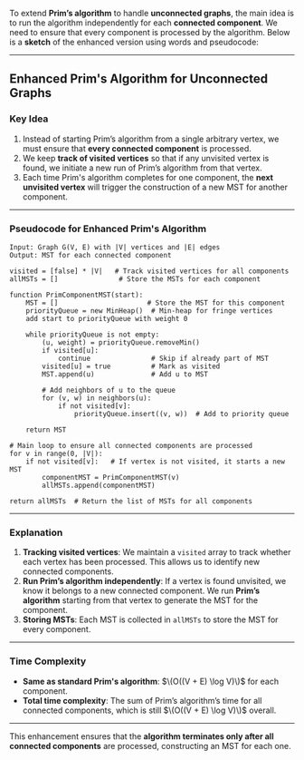 To extend **Prim’s algorithm** to handle **unconnected graphs**, the main idea is to run the algorithm independently for each **connected component**. We need to ensure that every component is processed by the algorithm. Below is a **sketch** of the enhanced version using words and pseudocode:

---

## **Enhanced Prim's Algorithm for Unconnected Graphs**

### Key Idea
1. Instead of starting Prim’s algorithm from a single arbitrary vertex, we must ensure that **every connected component** is processed.
2. We keep **track of visited vertices** so that if any unvisited vertex is found, we initiate a new run of Prim’s algorithm from that vertex.
3. Each time Prim's algorithm completes for one component, the **next unvisited vertex** will trigger the construction of a new MST for another component.

---

### **Pseudocode for Enhanced Prim's Algorithm**
``` 
Input: Graph G(V, E) with |V| vertices and |E| edges
Output: MST for each connected component

visited = [false] * |V|   # Track visited vertices for all components
allMSTs = []               # Store the MSTs for each component

function PrimComponentMST(start):
    MST = []                      # Store the MST for this component
    priorityQueue = new MinHeap()  # Min-heap for fringe vertices
    add start to priorityQueue with weight 0

    while priorityQueue is not empty:
        (u, weight) = priorityQueue.removeMin()
        if visited[u]:
            continue               # Skip if already part of MST
        visited[u] = true          # Mark as visited
        MST.append(u)              # Add u to MST

        # Add neighbors of u to the queue
        for (v, w) in neighbors(u):
            if not visited[v]:
                priorityQueue.insert((v, w))  # Add to priority queue

    return MST

# Main loop to ensure all connected components are processed
for v in range(0, |V|):
    if not visited[v]:   # If vertex is not visited, it starts a new MST
        componentMST = PrimComponentMST(v)
        allMSTs.append(componentMST)

return allMSTs  # Return the list of MSTs for all components
```

---

### **Explanation**
1. **Tracking visited vertices**: We maintain a `visited` array to track whether each vertex has been processed. This allows us to identify new connected components.
2. **Run Prim’s algorithm independently**: If a vertex is found unvisited, we know it belongs to a new connected component. We run **Prim’s algorithm** starting from that vertex to generate the MST for the component.
3. **Storing MSTs**: Each MST is collected in `allMSTs` to store the MST for every component.

---

### **Time Complexity**
- **Same as standard Prim's algorithm**: $\(O((V + E) \log V)\)$ for each component.
- **Total time complexity**: The sum of Prim’s algorithm’s time for all connected components, which is still $\(O((V + E) \log V)\)$ overall.

---

This enhancement ensures that the **algorithm terminates only after all connected components** are processed, constructing an MST for each one.
